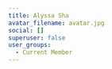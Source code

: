 ```yaml
---
title: Alyssa Sha
avatar_filename: avatar.jpg
social: []
superuser: false
user_groups:
  - Current Member
---
```

